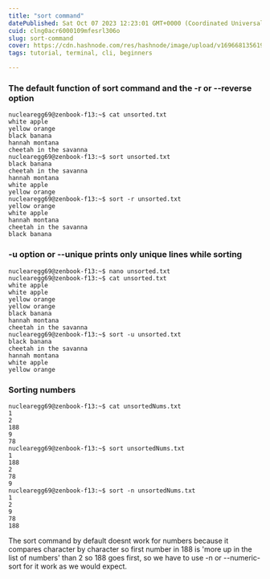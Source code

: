 ```yaml
---
title: "sort command"
datePublished: Sat Oct 07 2023 12:23:01 GMT+0000 (Coordinated Universal Time)
cuid: clng0acr6000109mfesrl306o
slug: sort-command
cover: https://cdn.hashnode.com/res/hashnode/image/upload/v1696681356196/a6bdbafb-2b05-4f47-9299-d2ab126403c5.jpeg
tags: tutorial, terminal, cli, beginners

---
```


### The default function of sort command and the -r or --reverse option

```
nuclearegg69@zenbook-f13:~$ cat unsorted.txt
white apple
yellow orange
black banana
hannah montana
cheetah in the savanna
nuclearegg69@zenbook-f13:~$ sort unsorted.txt
black banana
cheetah in the savanna
hannah montana
white apple
yellow orange
nuclearegg69@zenbook-f13:~$ sort -r unsorted.txt
yellow orange
white apple
hannah montana
cheetah in the savanna
black banana
```

### -u option or --unique prints only unique lines while sorting


```
nuclearegg69@zenbook-f13:~$ nano unsorted.txt
nuclearegg69@zenbook-f13:~$ cat unsorted.txt
white apple
white apple
yellow orange
yellow orange
black banana
hannah montana
cheetah in the savanna
nuclearegg69@zenbook-f13:~$ sort -u unsorted.txt
black banana
cheetah in the savanna
hannah montana
white apple
yellow orange
```

### Sorting numbers 

```
nuclearegg69@zenbook-f13:~$ cat unsortedNums.txt
1
2
188
9
78
nuclearegg69@zenbook-f13:~$ sort unsortedNums.txt
1
188
2
78
9
nuclearegg69@zenbook-f13:~$ sort -n unsortedNums.txt
1
2
9
78
188
```

The sort command by default doesnt work for numbers because it compares character by character so first number in 188 is 'more up in the list of numbers' than 2 so 188 goes first, so we have to use -n or --numeric-sort for it work as we would expect.